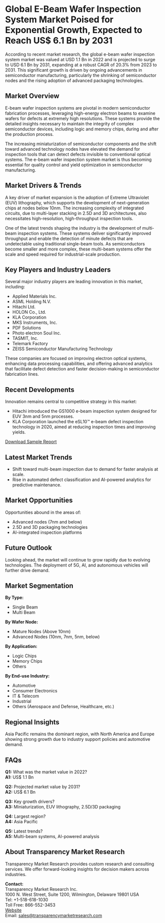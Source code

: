 
# Global E-Beam Wafer Inspection System Market Poised for Exponential Growth, Expected to Reach US$ 6.1 Bn by 2031

According to recent market research, the global e-beam wafer inspection system market was valued at USD 1.1 Bn in 2022 and is projected to surge to USD 6.1 Bn by 2031, expanding at a robust CAGR of 20.3% from 2023 to 2031. This significant growth is driven by ongoing advancements in semiconductor manufacturing, particularly the shrinking of semiconductor nodes and the rising adoption of advanced packaging technologies.

## Market Overview
E-beam wafer inspection systems are pivotal in modern semiconductor fabrication processes, leveraging high-energy electron beams to examine wafers for defects at extremely high resolutions. These systems provide the detailed insights necessary to maintain the integrity of complex semiconductor devices, including logic and memory chips, during and after the production process.

The increasing miniaturization of semiconductor components and the shift toward advanced technology nodes have elevated the demand for inspection tools that can detect defects invisible to conventional optical systems. The e-beam wafer inspection system market is thus becoming essential for quality control and yield optimization in semiconductor manufacturing.

## Market Drivers & Trends
A key driver of market expansion is the adoption of Extreme Ultraviolet (EUV) lithography, which supports the development of next-generation chips at nodes below 10nm. The increasing complexity of integrated circuits, due to multi-layer stacking in 2.5D and 3D architectures, also necessitates high-resolution, high-throughput inspection tools.

One of the latest trends shaping the industry is the development of multi-beam inspection systems. These systems deliver significantly improved throughput and enable the detection of minute defects that are undetectable using traditional single-beam tools. As semiconductors become smaller and more complex, these multi-beam systems offer the scale and speed required for industrial-scale production.

## Key Players and Industry Leaders
Several major industry players are leading innovation in this market, including:
- Applied Materials Inc.
- ASML Holding N.V.
- Hitachi Ltd.
- HOLON Co., Ltd.
- KLA Corporation
- MKS Instruments, Inc.
- PDF Solutions
- Photo electron Soul Inc.
- TASMIT, Inc.
- Telemark Factory
- ZEISS Semiconductor Manufacturing Technology

These companies are focused on improving electron optical systems, enhancing data processing capabilities, and offering advanced analytics that facilitate defect detection and faster decision-making in semiconductor fabrication lines.

## Recent Developments
Innovation remains central to competitive strategy in this market:
- Hitachi introduced the GS1000 e-beam inspection system designed for EUV 3nm and 5nm processes.
- KLA Corporation launched the eSL10™ e-beam defect inspection technology in 2020, aimed at reducing inspection times and improving yields.

[Download Sample Report](https://www.transparencymarketresearch.com/sample/sample.php?flag=S&rep_id=15884)

## Latest Market Trends
- Shift toward multi-beam inspection due to demand for faster analysis at scale.
- Rise in automated defect classification and AI-powered analytics for predictive maintenance.

## Market Opportunities
Opportunities abound in the areas of:
- Advanced nodes (7nm and below)
- 2.5D and 3D packaging technologies
- AI-integrated inspection platforms

## Future Outlook
Looking ahead, the market will continue to grow rapidly due to evolving technologies. The deployment of 5G, AI, and autonomous vehicles will further drive demand.

## Market Segmentation
**By Type:**
- Single Beam
- Multi Beam

**By Wafer Node:**
- Mature Nodes (Above 10nm)
- Advanced Nodes (10nm, 7nm, 5nm, below)

**By Application:**
- Logic Chips
- Memory Chips
- Others

**By End-use Industry:**
- Automotive
- Consumer Electronics
- IT & Telecom
- Industrial
- Others (Aerospace and Defense, Healthcare, etc.)

## Regional Insights
Asia Pacific remains the dominant region, with North America and Europe showing strong growth due to industry support policies and automotive demand.

## FAQs
**Q1:** What was the market value in 2022?  
**A1:** US$ 1.1 Bn

**Q2:** Projected market value by 2031?  
**A2:** US$ 6.1 Bn

**Q3:** Key growth drivers?  
**A3:** Miniaturization, EUV lithography, 2.5D/3D packaging

**Q4:** Largest region?  
**A4:** Asia Pacific

**Q5:** Latest trends?  
**A5:** Multi-beam systems, AI-powered analysis

## About Transparency Market Research
Transparency Market Research provides custom research and consulting services. We offer forward-looking insights for decision makers across industries.  

**Contact:**  
Transparency Market Research Inc.  
1000 N. West Street, Suite 1200, Wilmington, Delaware 19801 USA  
Tel: +1-518-618-1030  
Toll Free: 866-552-3453  
[Website](https://www.transparencymarketresearch.com)  
Email: sales@transparencymarketresearch.com
